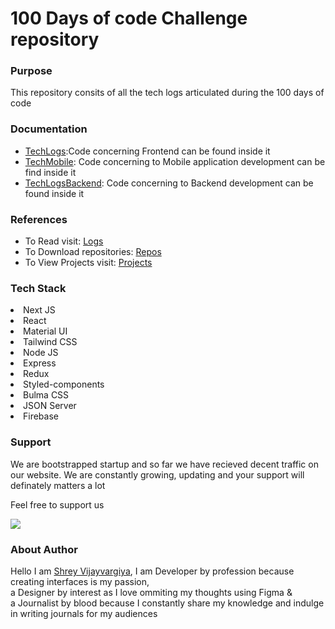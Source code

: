 <h1>100 Days of code Challenge repository</h1>


<h3>Purpose</h3>
<p>This repository consits of all the tech logs articulated during the 100 days of code</p>


<h3>Documentation</h3>
<ul>
  <li><a href="https://github.com/shreyvijayvargiya/iHateReadingLogs/tree/main/TechLogs">TechLogs<a>:Code concerning Frontend can be found inside it</li>
  <li><a href="https://github.com/shreyvijayvargiya/iHateReadingLogs/tree/main/TechLogsMobile">TechMobile<a>: Code concerning to Mobile application development can be find inside it</li>
    <li><a href="https://github.com/shreyvijayvargiya/iHateReadingLogs/tree/main/TechLogsBackend">TechLogsBackend<a>: Code concerning to Backend development can be found inside it</li>
</ul>

<h3>References</h3>
<ul>
  <li>To Read visit: <a href="https://www.ihatereading.in/logs">Logs</a></li>
  <li>To Download repositories: <a href="https://www.ihatereading.in/repos">Repos</a></li>
  <li>To View Projects visit: <a href="https://www.ihatereading.in/projects">Projects</a></li>
</ul>

<h3>Tech Stack</h3>
<li>Next JS</li>
<li>React</li>
<li>Material UI</li>
<li>Tailwind CSS</li>
<li>Node JS</li>
<li>Express</li>
<li>Redux</li>
<li>Styled-components</li>
<li>Bulma CSS</li>
<li>JSON Server</li>
<li>Firebase</li>


<h3>Support</h3>
<p>We are bootstrapped startup and so far we have recieved decent traffic on our website. We are constantly growing, updating and your support 
  will definately matters a lot</p> 
<p>Feel free to support us </p>
<p>
  <a href="https://issuehunt.io/r/shreyvijayvargiya/iHateReadingLogs" target="_blank">
    <img src="https://camo.githubusercontent.com/fcf6ed4dcbd95ccadfe62647fc93194b7262c862de38406e5dae68aa682c85c3/68747470733a2f2f697373756568756e742e696f2f7374617469632f656d6265642f697373756568756e742d627574746f6e2d76312e737667" />
  </a>
</p>
    
<h3>About Author</h3>
<p>Hello I am <a href="https://shreyvijayvargiya26.medium.com/">Shrey Vijayvargiya</a>, I am Developer by profession because creating interfaces is my passion, 
  <br /> a Designer by interest as I love ommiting my thoughts using Figma & <br />a Journalist by blood because I constantly share my knowledge and indulge in writing journals for my audiences</p>



